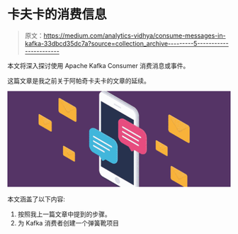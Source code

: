 # 卡夫卡的消费信息

> 原文：<https://medium.com/analytics-vidhya/consume-messages-in-kafka-33dbcd35dc7a?source=collection_archive---------5----------------------->

本文将深入探讨使用 Apache Kafka Consumer 消费消息或事件。

这篇文章是我之前关于阿帕奇卡夫卡的文章的延续。

![](img/791ecaa4848c32e59ab7a6f7692f5271.png)

本文涵盖了以下内容:

1.  按照我上一篇文章中提到的步骤。
2.  为 Kafka 消费者创建一个弹簧靴项目